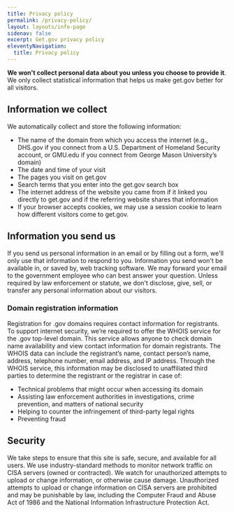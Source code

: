 ```yaml
---
title: Privacy policy
permalink: /privacy-policy/
layout: layouts/info-page
sidenav: false
excerpt: Get.gov privacy policy
eleventyNavigation:
  title: Privacy policy
---
```

  
**We won't collect personal data about you unless you choose to provide it**. We only collect statistical information that helps us make get.gov better for all visitors.

## Information we collect

We automatically collect and store the following information:

- The name of the domain from which you access the internet (e.g., DHS.gov if you connect from a U.S. Department of Homeland Security account, or GMU.edu if you connect from George Mason University’s domain)
- The date and time of your visit
- The pages you visit on get.gov
- Search terms that you enter into the get.gov search box
- The internet address of the website you came from if it linked you directly to get.gov and if the referring website shares that information
- If your browser accepts cookies, we may use a session cookie to learn how different visitors come to get.gov.

## Information you send us

If you send us personal information in an email or by filling out a form, we'll only use that information to respond to you. Information you send won't be available in, or saved by, web tracking software. We may forward your email to the government employee who can best answer your question. Unless required by law enforcement or statute, we don't disclose, give, sell, or transfer any personal information about our visitors.

### Domain registration information

Registration for .gov domains requires contact information for registrants. To support internet security, we’re required to offer the WHOIS service for the .gov top-level domain. This service allows anyone to check domain name availability and view contact information for domain registrants. The WHOIS data can include the registrant’s name, contact person’s name, address, telephone number, email address, and IP address. Through the WHOIS service, this information may be disclosed to unaffiliated third parties to determine the registrant or the registrar in case of:

- Technical problems that might occur when accessing its domain
- Assisting law enforcement authorities in investigations, crime prevention, and matters of national security
- Helping to counter the infringement of third-party legal rights
- Preventing fraud

## Security
We take steps to ensure that this site is safe, secure, and available for all users. We use industry-standard methods to monitor network traffic on CISA servers (owned or contracted). We watch for unauthorized attempts to upload or change information, or otherwise cause damage. Unauthorized attempts to upload or change information on CISA servers are prohibited and may be punishable by law, including the Computer Fraud and Abuse Act of 1986 and the National Information Infrastructure Protection Act.

